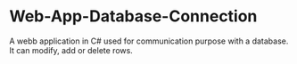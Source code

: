 # Web-App-Database-Connection
A webb application in C# used for communication purpose with a database. It can modify, add or delete rows.
